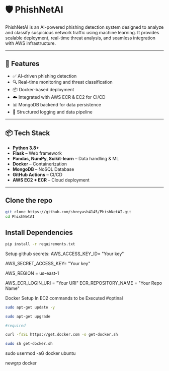 # 🛡️ PhishNetAI

PhishNetAI is an AI-powered phishing detection system designed to analyze and classify suspicious network traffic using machine learning. It provides scalable deployment, real-time threat analysis, and seamless integration with AWS infrastructure.

---

## 🚀 Features

- ✅ AI-driven phishing detection
- 🔍 Real-time monitoring and threat classification
- 📦 Docker-based deployment
- ☁️ Integrated with AWS ECR & EC2 for CI/CD
- 📊 MongoDB backend for data persistence
- 📁 Structured logging and data pipeline

---

## 📦 Tech Stack

- **Python 3.8+**
- **Flask** – Web framework
- **Pandas, NumPy, Scikit-learn** – Data handling & ML
- **Docker** – Containerization
- **MongoDB** – NoSQL Database
- **GitHub Actions** – CI/CD
- **AWS EC2 + ECR** – Cloud deployment

---
## Clone the repo 
```bash 
git clone https://github.com/shreyash4145/PhishNetAI.git
cd PhishNetAI
```
## Install Dependencies
```bash 
pip install -r requirements.txt
```


Setup github secrets:
AWS_ACCESS_KEY_ID= "Your key"

AWS_SECRET_ACCESS_KEY= "Your key"

AWS_REGION = us-east-1

AWS_ECR_LOGIN_URI = "Your URI"
ECR_REPOSITORY_NAME = "Your Repo Name"


Docker Setup In EC2 commands to be Executed
#optinal
```bash
sudo apt-get update -y

sudo apt-get upgrade

#required

curl -fsSL https://get.docker.com -o get-docker.sh

sudo sh get-docker.sh
```

sudo usermod -aG docker ubuntu

newgrp docker

